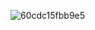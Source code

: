 ![60cdc15fbb9e5](https://user-images.githubusercontent.com/22808647/127299973-1878a792-9ff9-48dd-ace5-241a4edc6aef.jpg)
